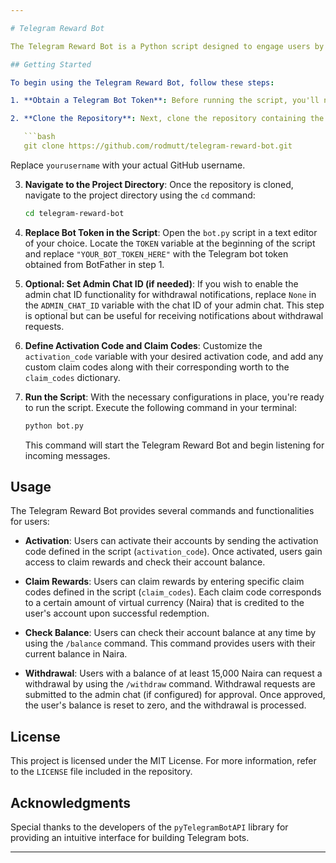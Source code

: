 ```yaml
---

# Telegram Reward Bot

The Telegram Reward Bot is a Python script designed to engage users by rewarding them with virtual currency (Naira) upon activation of their accounts and claiming of custom codes. This README will guide you through the setup process and usage of the bot, providing detailed instructions at every step.

## Getting Started

To begin using the Telegram Reward Bot, follow these steps:

1. **Obtain a Telegram Bot Token**: Before running the script, you'll need to create a Telegram bot and obtain its token from the BotFather. Start by opening the Telegram app and searching for BotFather. Initiate a chat with BotFather and use the `/newbot` command to create a new bot. Follow the prompts to set a name and username for your bot, and BotFather will provide you with a unique API token. Ensure you keep this token secure and do not share it with anyone else.

2. **Clone the Repository**: Next, clone the repository containing the Telegram Reward Bot script to your local machine. Use the following command in your terminal:

   ```bash
   git clone https://github.com/rodmutt/telegram-reward-bot.git
   ```

   Replace `yourusername` with your actual GitHub username.

3. **Navigate to the Project Directory**: Once the repository is cloned, navigate to the project directory using the `cd` command:

   ```bash
   cd telegram-reward-bot
   ```

4. **Replace Bot Token in the Script**: Open the `bot.py` script in a text editor of your choice. Locate the `TOKEN` variable at the beginning of the script and replace `"YOUR_BOT_TOKEN_HERE"` with the Telegram bot token obtained from BotFather in step 1.

5. **Optional: Set Admin Chat ID (if needed)**: If you wish to enable the admin chat ID functionality for withdrawal notifications, replace `None` in the `ADMIN_CHAT_ID` variable with the chat ID of your admin chat. This step is optional but can be useful for receiving notifications about withdrawal requests.

6. **Define Activation Code and Claim Codes**: Customize the `activation_code` variable with your desired activation code, and add any custom claim codes along with their corresponding worth to the `claim_codes` dictionary.

7. **Run the Script**: With the necessary configurations in place, you're ready to run the script. Execute the following command in your terminal:

   ```bash
   python bot.py
   ```

   This command will start the Telegram Reward Bot and begin listening for incoming messages.

## Usage

The Telegram Reward Bot provides several commands and functionalities for users:

- **Activation**: Users can activate their accounts by sending the activation code defined in the script (`activation_code`). Once activated, users gain access to claim rewards and check their account balance.

- **Claim Rewards**: Users can claim rewards by entering specific claim codes defined in the script (`claim_codes`). Each claim code corresponds to a certain amount of virtual currency (Naira) that is credited to the user's account upon successful redemption.

- **Check Balance**: Users can check their account balance at any time by using the `/balance` command. This command provides users with their current balance in Naira.

- **Withdrawal**: Users with a balance of at least 15,000 Naira can request a withdrawal by using the `/withdraw` command. Withdrawal requests are submitted to the admin chat (if configured) for approval. Once approved, the user's balance is reset to zero, and the withdrawal is processed.

## License

This project is licensed under the MIT License. For more information, refer to the `LICENSE` file included in the repository.

## Acknowledgments

Special thanks to the developers of the `pyTelegramBotAPI` library for providing an intuitive interface for building Telegram bots.

---
```

